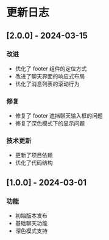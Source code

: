# 更新日志

## [2.0.0] - 2024-03-15

### 改进
- 优化了 footer 组件的定位方式
- 改进了聊天界面的响应式布局
- 优化了消息列表的滚动行为

### 修复
- 修复了 footer 遮挡聊天输入框的问题
- 修复了深色模式下的显示问题

### 技术更新
- 更新了项目依赖
- 优化了代码结构

## [1.0.0] - 2024-03-01

### 功能
- 初始版本发布
- 基础聊天功能
- 深色模式支持